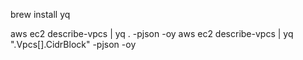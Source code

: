 brew install yq

aws ec2 describe-vpcs | yq . -pjson -oy
aws ec2 describe-vpcs | yq ".Vpcs[].CidrBlock" -pjson -oy
